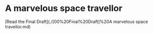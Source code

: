 # A marvelous space travellor

[Read the Final Draft](./[00%20Final%20Draft]%20A marvelous space travellor.md)
